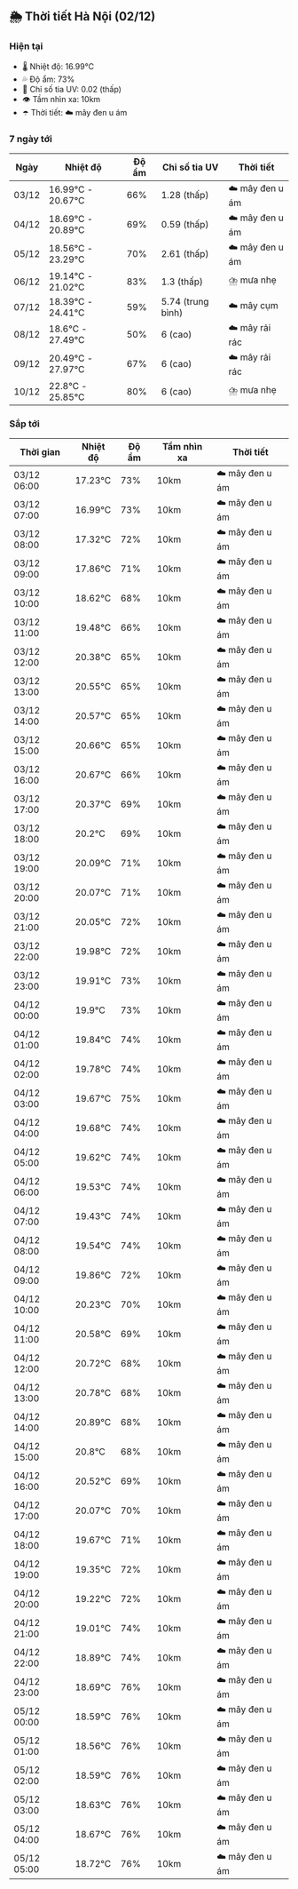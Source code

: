## 🌦️ Thời tiết Hà Nội (02/12)

### Hiện tại

- 🌡️ Nhiệt độ: 16.99℃
- 💦 Độ ẩm: 73%
- 🌟 Chỉ số tia UV: 0.02 (thấp)
- 👁️ Tầm nhìn xa: 10km
- ☂️ Thời tiết: ☁️ mây đen u ám

### 7 ngày tới

| Ngày | Nhiệt độ | Độ ẩm | Chỉ số tia UV | Thời tiết |
| --- | --- | --- | --- | --- |
| 03/12 | 16.99℃ - 20.67℃ | 66% | 1.28 (thấp) | ☁️ mây đen u ám |
| 04/12 | 18.69℃ - 20.89℃ | 69% | 0.59 (thấp) | ☁️ mây đen u ám |
| 05/12 | 18.56℃ - 23.29℃ | 70% | 2.61 (thấp) | ☁️ mây đen u ám |
| 06/12 | 19.14℃ - 21.02℃ | 83% | 1.3 (thấp) | ⛈️ mưa nhẹ |
| 07/12 | 18.39℃ - 24.41℃ | 59% | 5.74 (trung bình) | ☁️ mây cụm |
| 08/12 | 18.6℃ - 27.49℃ | 50% | 6 (cao) | ☁️ mây rải rác |
| 09/12 | 20.49℃ - 27.97℃ | 67% | 6 (cao) | ☁️ mây rải rác |
| 10/12 | 22.8℃ - 25.85℃ | 80% | 6 (cao) | ⛈️ mưa nhẹ |

### Sắp tới

| Thời gian | Nhiệt độ | Độ ẩm | Tầm nhìn xa | Thời tiết |
| --- | --- | --- | --- | --- |
| 03/12 06:00 | 17.23℃ | 73% | 10km | ☁️ mây đen u ám |
| 03/12 07:00 | 16.99℃ | 73% | 10km | ☁️ mây đen u ám |
| 03/12 08:00 | 17.32℃ | 72% | 10km | ☁️ mây đen u ám |
| 03/12 09:00 | 17.86℃ | 71% | 10km | ☁️ mây đen u ám |
| 03/12 10:00 | 18.62℃ | 68% | 10km | ☁️ mây đen u ám |
| 03/12 11:00 | 19.48℃ | 66% | 10km | ☁️ mây đen u ám |
| 03/12 12:00 | 20.38℃ | 65% | 10km | ☁️ mây đen u ám |
| 03/12 13:00 | 20.55℃ | 65% | 10km | ☁️ mây đen u ám |
| 03/12 14:00 | 20.57℃ | 65% | 10km | ☁️ mây đen u ám |
| 03/12 15:00 | 20.66℃ | 65% | 10km | ☁️ mây đen u ám |
| 03/12 16:00 | 20.67℃ | 66% | 10km | ☁️ mây đen u ám |
| 03/12 17:00 | 20.37℃ | 69% | 10km | ☁️ mây đen u ám |
| 03/12 18:00 | 20.2℃ | 69% | 10km | ☁️ mây đen u ám |
| 03/12 19:00 | 20.09℃ | 71% | 10km | ☁️ mây đen u ám |
| 03/12 20:00 | 20.07℃ | 71% | 10km | ☁️ mây đen u ám |
| 03/12 21:00 | 20.05℃ | 72% | 10km | ☁️ mây đen u ám |
| 03/12 22:00 | 19.98℃ | 72% | 10km | ☁️ mây đen u ám |
| 03/12 23:00 | 19.91℃ | 73% | 10km | ☁️ mây đen u ám |
| 04/12 00:00 | 19.9℃ | 73% | 10km | ☁️ mây đen u ám |
| 04/12 01:00 | 19.84℃ | 74% | 10km | ☁️ mây đen u ám |
| 04/12 02:00 | 19.78℃ | 74% | 10km | ☁️ mây đen u ám |
| 04/12 03:00 | 19.67℃ | 75% | 10km | ☁️ mây đen u ám |
| 04/12 04:00 | 19.68℃ | 74% | 10km | ☁️ mây đen u ám |
| 04/12 05:00 | 19.62℃ | 74% | 10km | ☁️ mây đen u ám |
| 04/12 06:00 | 19.53℃ | 74% | 10km | ☁️ mây đen u ám |
| 04/12 07:00 | 19.43℃ | 74% | 10km | ☁️ mây đen u ám |
| 04/12 08:00 | 19.54℃ | 74% | 10km | ☁️ mây đen u ám |
| 04/12 09:00 | 19.86℃ | 72% | 10km | ☁️ mây đen u ám |
| 04/12 10:00 | 20.23℃ | 70% | 10km | ☁️ mây đen u ám |
| 04/12 11:00 | 20.58℃ | 69% | 10km | ☁️ mây đen u ám |
| 04/12 12:00 | 20.72℃ | 68% | 10km | ☁️ mây đen u ám |
| 04/12 13:00 | 20.78℃ | 68% | 10km | ☁️ mây đen u ám |
| 04/12 14:00 | 20.89℃ | 68% | 10km | ☁️ mây đen u ám |
| 04/12 15:00 | 20.8℃ | 68% | 10km | ☁️ mây đen u ám |
| 04/12 16:00 | 20.52℃ | 69% | 10km | ☁️ mây đen u ám |
| 04/12 17:00 | 20.07℃ | 70% | 10km | ☁️ mây đen u ám |
| 04/12 18:00 | 19.67℃ | 71% | 10km | ☁️ mây đen u ám |
| 04/12 19:00 | 19.35℃ | 72% | 10km | ☁️ mây đen u ám |
| 04/12 20:00 | 19.22℃ | 72% | 10km | ☁️ mây đen u ám |
| 04/12 21:00 | 19.01℃ | 74% | 10km | ☁️ mây đen u ám |
| 04/12 22:00 | 18.89℃ | 74% | 10km | ☁️ mây đen u ám |
| 04/12 23:00 | 18.69℃ | 76% | 10km | ☁️ mây đen u ám |
| 05/12 00:00 | 18.59℃ | 76% | 10km | ☁️ mây đen u ám |
| 05/12 01:00 | 18.56℃ | 76% | 10km | ☁️ mây đen u ám |
| 05/12 02:00 | 18.59℃ | 76% | 10km | ☁️ mây đen u ám |
| 05/12 03:00 | 18.63℃ | 76% | 10km | ☁️ mây đen u ám |
| 05/12 04:00 | 18.67℃ | 76% | 10km | ☁️ mây đen u ám |
| 05/12 05:00 | 18.72℃ | 76% | 10km | ☁️ mây đen u ám |
